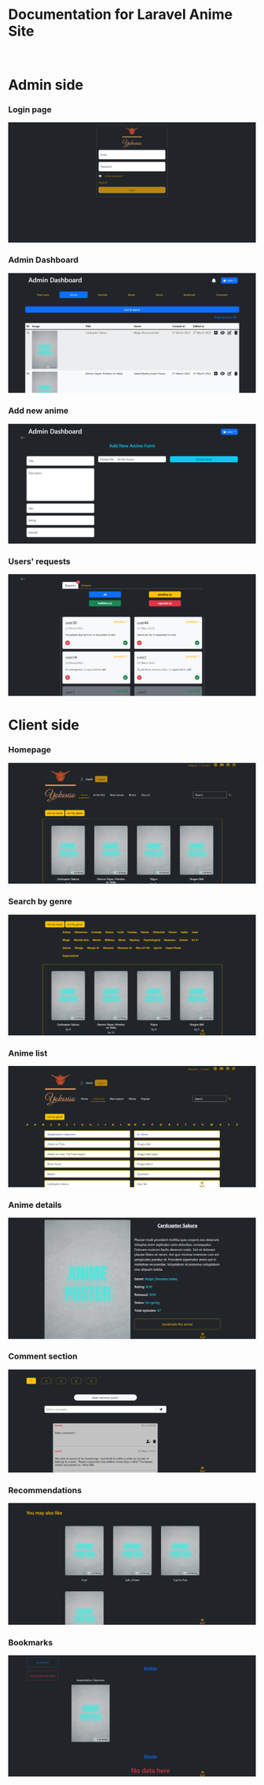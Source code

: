 <h1>Documentation for Laravel Anime Site</h1>

<br>

<h1>Admin side</h1>

<h3>Login page</h3>
<img src="./public/image/readme1.png">

<h3>Admin Dashboard</h3>
<img src="./public/image/readme2.png">

<h3>Add new anime</h3>
<img src="./public/image/readme3.png">

<h3>Users' requests</h3>
<img src="./public/image/readme4.png">

<br>

<h1>Client side</h1>

<h3>Homepage</h3>
<img src="./public/image/readme5.png">

<h3>Search by genre</h3>
<img src="./public/image/readme6.png">

<h3>Anime list</h3>
<img src="./public/image/readme7.png">

<h3>Anime details</h3>
<img src="./public/image/readme8.png">

<h3>Comment section</h3>
<img src="./public/image/readme9.png">

<h3>Recommendations</h3>
<img src="./public/image/readme10.png">

<h3>Bookmarks</h3>
<img src="./public/image/readme11.png">

